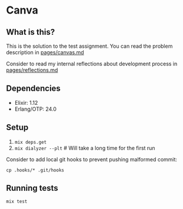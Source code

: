 # Canva

## What is this?

This is the solution to the test assignment. You can read the problem description in [pages/canvas.md](https://github.com/astery/canva/blob/master/pages/canvas.md)

Consider to read my internal reflections about development process in [pages/reflections.md](https://github.com/astery/canva/blob/master/pages/reflections.md)

## Dependencies

- Elixir: 1.12
- Erlang/OTP: 24.0

## Setup

1. `mix deps.get`
1. `mix dialyzer --plt` # Will take a long time for the first run

Consider to add local git hooks to prevent pushing malformed commit:

`cp .hooks/* .git/hooks`

## Running tests

`mix test`
